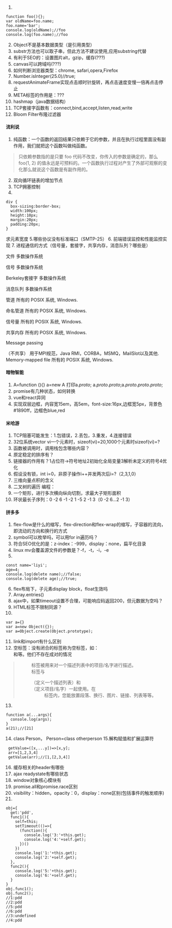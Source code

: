 #### 
1. 
```
function foo(){};
var oldName=foo.name;
foo.name='bar';
console.log(oldName);//foo
console.log(foo.name);//foo
```
2. Object不是基本数据类型（是引用类型）
3. substr方法也可以取子串，但此方法不建议使用,应用substring代替
4. 有利于SEO的：设置图片alt，gzip，缓存(???)
5. canvas可以跨域吗(???)
6. 如何判断浏览器类型：chrome, safari,opera,Firefox
7. Number.isInteger(25.0)//true;
8. requestAnimateFrame实现点击顺时针旋转，再点击速度变慢一倍再点击停止
9. META标签的作用是：???
10. hashmap（java数据结构）
11. TCP套接字函数有：connect,bind,accept,listen,read,write
12. Bloom Filter布隆过滤器

#### 流利说
1. 纯函数：一个函数的返回结果只依赖于它的参数，并且在执行过程里面没有副作用，我们就把这个函数叫做纯函数。
> 只依赖参数指的是只要 foo 代码不改变，你传入的参数是确定的，那么 foo(1, 2) 的值永远是可预料的。一个函数执行过程对产生了外部可观察的变化那么就说这个函数是有副作用的。
2. 双向循环链表的增加节点
3. TCP拥塞控制
4. 
```
div {
  box-sizing:border-box;
  width:100px;
  height:10px;
  margin:20px;
  padding:20px;
}
```
求元素宽度
5.哪些协议没有标准端口（SMTP-25）
6. 前端错误监控和性能监控实现
7. 进程通信的方式（信号量，套接字，共享内存，消息队列？哪些是）

文件	多数操作系统

信号	多数操作系统

Berkeley套接字	多数操作系统

消息队列	多数操作系统

管道	所有的 POSIX 系统, Windows.

命名管道	所有的 POSIX 系统, Windows.

信号量	所有的 POSIX 系统, Windows.

共享内存	所有的 POSIX 系统, Windows.

Message passing

（不共享）	用于MPI规范，Java RMI，CORBA，MSMQ，MailSlot以及其他.
Memory-mapped file	所有的 POSIX 系统, Windows.

#### 暗物智能
1. A=function (){}
   a=new A
打印a._proto_; a._proto_._proto_;a._proto_._proto_._proto_;
2. promise有几种状态，如何转换
3. vue和react异同
4. 实现双层边框，内容宽15em，高5em，font-size:16px,边框宽5px，背景色#1890ff，边框色blue,red
#### 米哈游
1. TCP阻塞可能发生：1.包错误，2.丢包，3.重发，4.连接错误
2. 32位系统vector<int> vi一个元素时，sizeof(vi)=20,1000个元素时sizeof(vi)=?
3. 函数被调用时，调用栈包含哪些内容？
4. 原定稳定的排序有？
5. 链接器的作用有？1占位符->符号地址2初始化全局变量3解析未定义的符号4优化
6. 假设没有锁，int i=0，非原子操作i++并发两次后i=?（2,3,1,0）
7. 三维向量点积的含义
8. 二叉树的遍历
编程：
1. 一个矩形，进行多次横向纵向切割，求最大子矩形面积
2. 环状最长子序列：0 -2 6 -1 -2 1 -5 2 -1 3（0 -2 6...2 -1 3）
  
#### 拼多多
1. flex-flow是什么的缩写，flex-direction和flex-wrap的缩写，子容器的流向，即流动的方向和换行的方式
2. symbol可以枚举吗，可以用for in遍历吗？
3. 符合SEO优化的是：z-index：-999，display：none，扁平化目录
4. linux mv会覆盖源文件的参数是？-f，-t，-i，-e
5.
```
const name='liyi';
age=4;
console.log(delete name);//false;
console.log(delete age);//true;
```
6. flex布局下，子元素display block，float生效吗
7. Array.entries()
8. ajax中，如果timeout设置不合理，可能响应码返回200，但元数据为空吗？
9. HTML标签不限制同源？
10. 
```
var a={}
var a=new Object({});
var a=Object.create(Object.prototype);
```
11. link和import有什么区别
12. 空标签：没有闭合的标签称为空标签，如：<br />和<img />等。他们不存在成对的情况
> <dd> 标签被用来对一个描述列表中的项目/名字进行描述。<dd> 标签与 <dl> （定义一个描述列表）和 <dt> （定义项目/名字）一起使用。在 <dd> 标签内，您能放置段落、换行、图片、链接、列表等等。
13. 
  ```
  function a(...args){
    console.log(args);
  }
  a(21);//[21]
  ```
 14. class Person，
     Person=class otherperson
 15.解构赋值和扩展运算符 
 ```
  getValue=([x,...y])=>[x,y];
  arr=[1,2,3,4]
  getValue(arr);//[1,[2,3,4]]
 ```
  16. 缓存相关的header有哪些
  17. ajax readystate有哪些状态
  18. window对象核心模块有
  19. promise.all和promise.race区别
  20. visibility：hidden，opacity：0，display：none区别(包括事件的触发顺序)
  21. 
  ```
  obj={
    get:'pdd',
    func1(){
      self=this;
      setTimeout(()=>{
        (function(){
          console.log('3:'+this.get);
          console.log('4:'+self.get);
        })()
      })
      console.log('1:'+this.get);
      console.log('2:'+self.get);
    },
    func2(){
      console.log('5:'+this.get);
      console.log('6:'+self.get);
    }
  }
  obj.func1();
  obj.func2();
  //1:pdd
  //2:pdd
  //5:pdd
  //6:pdd
  //3:undefined
  //4:pdd
  ```
